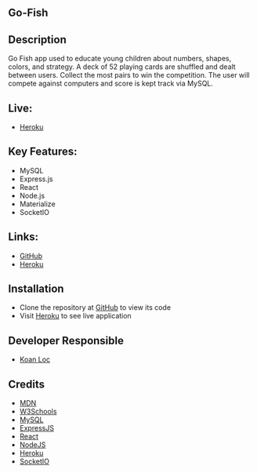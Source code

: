 ## Go-Fish

## Description

Go Fish app used to educate young children about numbers, shapes, colors, and strategy.  A deck of 52 playing cards are shuffled and dealt between users.  Collect the most pairs to win the competition.  The user will compete against computers and score is kept track via MySQL.

## Live:

- [Heroku](xxxxx)

## Key Features:

- MySQL
- Express.js
- React
- Node.js
- Materialize
- SocketIO

## Links:

- [GitHub](https://github.com/loc-koan/go-fish)
- [Heroku](xxxxx)

## Installation

- Clone the repository at [GitHub](https://github.com/loc-koan/go-fish) to view its code
- Visit [Heroku](xxxxx) to see live application

## Developer Responsible 

- [Koan Loc](https://github.com/loc-koan/loc-koan.github.io)

## Credits

- [MDN](https://developer.mozilla.org/en-US/docs/Web/Tutorials)
- [W3Schools](https://www.w3schools.com/)
- [MySQL](https://dev.mysql.com/doc/)
- [ExpressJS](https://expressjs.com/en/starter/hello-world.html)
- [React](https://reactjs.org/docs/getting-started.html)
- [NodeJS](https://nodejs.org/docs/latest-v12.x/api/)
- [Heroku](https://dashboard.heroku.com/apps)
- [SocketIO](https://socket.io/docs/)